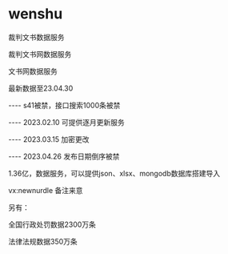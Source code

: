 # wenshu
裁判文书数据服务

裁判文书网数据服务

文书网数据服务


最新数据至23.04.30

---- s41被禁，接口搜索1000条被禁

---- 2023.02.10 可提供逐月更新服务

---- 2023.03.15 加密更改

---- 2023.04.26 发布日期倒序被禁


1.36亿，数据服务，可以提供json、xlsx、mongodb数据库搭建导入

vx:newnurdle 备注来意

另有：

全国行政处罚数据2300万条

法律法规数据350万条
